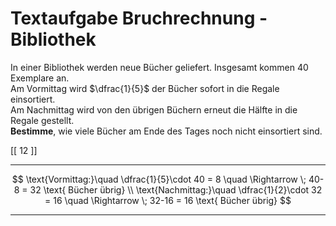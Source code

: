 <!--
version:  0.0.1

language: de

@style
input {
    text-align: center;
}

.flex-container {
    display: flex;
    flex-wrap: wrap;
    align-items: stretch;
    gap: 20px;
}

.flex-child {
    flex: 1;
    min-width: 350px;
    margin-right: 20px;
}

@media (max-width: 400px) {
    .flex-child {
        flex: 100%;
        margin-right: 0;
    }
}
@end

formula: \carry   \textcolor{red}{\scriptsize #1}
formula: \digit   \rlap{\carry{#1}}\phantom{#2}#2
formula: \permil  \text{‰}


import: https://raw.githubusercontent.com/LiaTemplates/Tikz-Jax/main/README.md

script: https://cdn.jsdelivr.net/gh/LiaTemplates/Tikz-Jax@main/dist/index.js

import: https://raw.githubusercontent.com/liaTemplates/algebrite/master/README.md

import: https://raw.githubusercontent.com/LiaTemplates/GGBScript/refs/heads/main/README.md



tags: Bruchrechnung, Sachaufgabe, leicht, niedrig, Bestimmen

comment: Löse eine Sachaufgabe mit einer Bibliothek mittels der Bruchrechnung.

author: Martin Lommatzsch

-->




# Textaufgabe Bruchrechnung - Bibliothek


In einer Bibliothek werden neue Bücher geliefert. Insgesamt kommen $40$ Exemplare an.  
Am Vormittag wird $\dfrac{1}{5}$ der Bücher sofort in die Regale einsortiert.  
Am Nachmittag wird von den übrigen Büchern erneut die Hälfte in die Regale gestellt.  
**Bestimme**, wie viele Bücher am Ende des Tages noch nicht einsortiert sind.  

<!-- data-solution-button="5"-->
[[  12  ]]
************
$$
\text{Vormittag:}\quad \dfrac{1}{5}\cdot 40 = 8 \quad \Rightarrow \; 40-8 = 32 \text{ Bücher übrig} \\
\text{Nachmittag:}\quad \dfrac{1}{2}\cdot 32 = 16 \quad \Rightarrow \; 32-16 = 16 \text{ Bücher übrig}
$$
************
